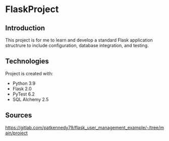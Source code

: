 # FlaskProject

## Introduction
This project is for me to learn and develop a standard Flask application structrure to include configuration, database integration, and testing.

## Technologies
Project is created with:
* Python 3.9
* Flask 2.0
* PyTest 6.2
* SQL Alchemy 2.5


## Sources
https://gitlab.com/patkennedy79/flask_user_management_example/-/tree/main/project
